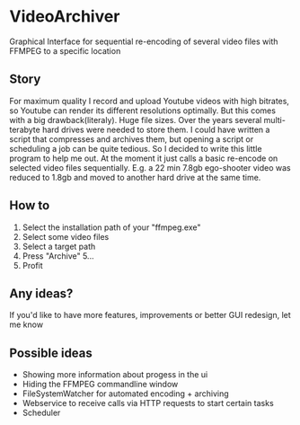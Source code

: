 # VideoArchiver
Graphical Interface for sequential re-encoding of several video files with FFMPEG to a specific location

## Story
For maximum quality I record and upload Youtube videos with high bitrates, so Youtube can render its different resolutions optimally. But this comes with a big drawback(literaly). Huge file sizes. Over the years several multi-terabyte hard drives were needed to store them. I could have written a script that compresses and archives them, but opening a script or scheduling a job can be quite tedious. So I decided to write this little program to help me out. At the moment it just calls a basic re-encode on selected video files sequentially. E.g. a 22 min 7.8gb ego-shooter video was reduced to 1.8gb and moved to another hard drive at the same time.


## How to
1. Select the installation path of your "ffmpeg.exe"
2. Select some video files
3. Select a target path
4. Press "Archive"
5...
6. Profit

## Any ideas?
If you'd like to have more features, improvements or better GUI redesign, let me know

## Possible ideas
* Showing more information about progess in the ui
* Hiding the FFMPEG commandline window
* FileSystemWatcher for automated encoding + archiving
* Webservice to receive calls via HTTP requests to start certain tasks
* Scheduler
